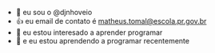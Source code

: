 - 👋 eu sou o @djnhoveio
- :+1: eu email de contato é matheus.tomal@escola.pr.gov.br
- 👀 eu estou interesado a aprender programar  
- 🌱 e eu estou aprendendo a programar recentemente
<!---
djnhoveio/djnhoveio is a ✨ special ✨ repository because its `README.md` (this file) appears on your GitHub profile.
You can click the Preview link to take a look at your changes.
--->
